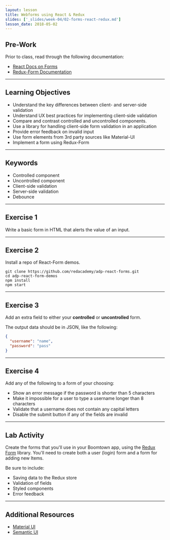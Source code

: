 ```yaml
---
layout: lesson
title: Webforms using React & Redux
slides: ['_slides/week-04/02-forms-react-redux.md']
lesson_date: 2018-05-02
---
```


## Pre-Work

Prior to class, read through the following documentation:

* [React Docs on Forms](https://facebook.github.io/react/docs/forms.html)
* [Redux-Form Documentation](http://redux-form.com/7.0.1/)

---

## Learning Objectives

* Understand the key differences between client- and server-side validation
* Understand UX best practices for implementing client-side validation
* Compare and contrast controlled and uncontrolled components.
* Use a library for handling client-side form validation in an application
* Provide error feedback on invalid input
* Use form elements from 3rd party sources like Material-UI
* Implement a form using Redux-Form

---

## Keywords

* Controlled component
* Uncontrolled component
* Client-side validation
* Server-side validation
* Debounce

---

## Exercise 1

Write a basic form in HTML that alerts the value of an input.

---

## Exercise 2

Install a repo of React-Form demos.

```shell
git clone https://github.com/redacademy/adp-react-forms.git
cd adp-react-form-demos
npm install
npm start
```

---

## Exercise 3

Add an extra field to either your **controlled** or **uncontrolled** form.

The output data should be in JSON, like the following:

```json
{
  "username": "name",
  "password": "pass"
}
```

---

## Exercise 4

Add any of the following to a form of your choosing:

* Show an error message if the password is shorter than 5 characters
* Make it impossible for a user to type a username longer than 8 characters
* Validate that a username does not contain any capital letters
* Disable the submit button if any of the fields are invalid

---

## Lab Activity

Create the forms that you'll use in your Boomtown app, using the [Redux Form](http://redux-form.com) library.
You'll need to create both a user (login) form and a form for adding new Items.

Be sure to include:

* Saving data to the Redux store
* Validation of fields
* Styled components
* Error feedback

---

## Additional Resources

* [Material UI](https://github.com/callemall/material-ui)
* [Semantic UI](http://react.semantic-ui.com/)
